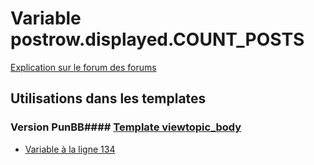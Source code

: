 # Variable postrow.displayed.COUNT_POSTS
[Explication sur le forum des forums](http://forum.forumactif.com/t294113-listing-des-variables#postrow.displayed.COUNT_POSTS)
## Utilisations dans les templates
### Version PunBB#### [Template viewtopic_body](punbb/viewtopic_body.md)
* [Variable à la ligne 134](../punbb/viewtopic_body.tpl#L134)